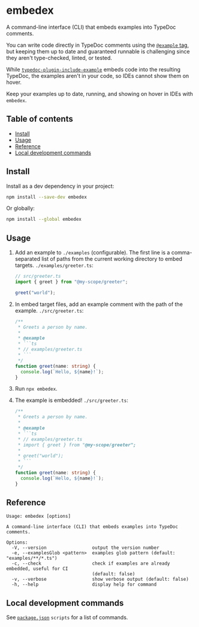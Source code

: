 # embedex <!-- omit from toc -->

A command-line interface (CLI) that embeds examples into TypeDoc comments.

You can write code directly in TypeDoc comments using the [`@example` tag](https://typedoc.org/tags/example/), but keeping them up to date and guaranteed runnable is challenging since they aren't type-checked, linted, or tested.

While [`typedoc-plugin-include-example`](https://github.com/ferdodo/typedoc-plugin-include-example) embeds code into the resulting TypeDoc, the examples aren't in your code, so IDEs cannot show them on hover.

Keep your examples up to date, running, and showing on hover in IDEs with `embedex`.

## Table of contents <!-- omit from toc -->

- [Install](#install)
- [Usage](#usage)
- [Reference](#reference)
- [Local development commands](#local-development-commands)

## Install

Install as a dev dependency in your project:

```sh
npm install --save-dev embedex
```

Or globally:

```sh
npm install --global embedex
```

## Usage

1. Add an example to `./examples` (configurable). The first line is a comma-separated list of paths from the current working directory to embed targets. `./examples/greeter.ts`:

   ```ts
   // src/greeter.ts
   import { greet } from "@my-scope/greeter";

   greet("world");
   ```

1. In embed target files, add an example comment with the path of the example. `./src/greeter.ts`:

   ````ts
   /**
    * Greets a person by name.
    *
    * @example
    * ```ts
    * // examples/greeter.ts
    * ```
    */
   function greet(name: string) {
     console.log(`Hello, ${name}!`);
   }
   ````

1. Run `npx embedex`.
1. The example is embedded! `./src/greeter.ts`:

   ````ts
   /**
    * Greets a person by name.
    *
    * @example
    * ```ts
    * // examples/greeter.ts
    * import { greet } from "@my-scope/greeter";
    *
    * greet("world");
    * ```
    */
   function greet(name: string) {
     console.log(`Hello, ${name}!`);
   }
   ````

## Reference

```
Usage: embedex [options]

A command-line interface (CLI) that embeds examples into TypeDoc comments.

Options:
  -V, --version                 output the version number
  -e, --examplesGlob <pattern>  examples glob pattern (default: "examples/**/*.ts")
  -c, --check                   check if examples are already embedded, useful for CI
                                (default: false)
  -v, --verbose                 show verbose output (default: false)
  -h, --help                    display help for command
```

## Local development commands

See [`package.json`](./package.json) `scripts` for a list of commands.
